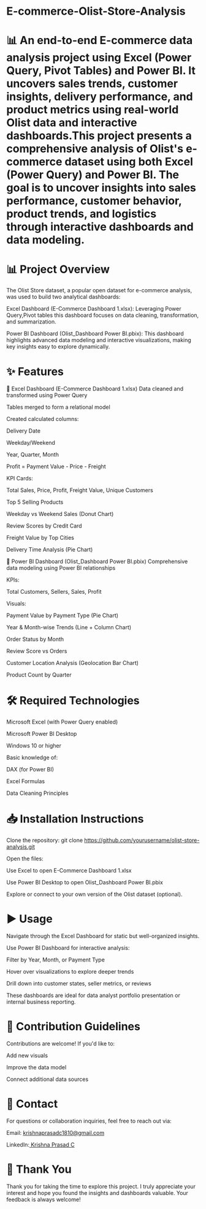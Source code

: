 # E-commerce-Olist-Store-Analysis
# 📊 An end-to-end E-commerce data analysis project using Excel (Power Query, Pivot Tables) and Power BI. It uncovers sales trends, customer insights, delivery performance, and product metrics using real-world Olist data and interactive dashboards.This project presents a comprehensive analysis of Olist's e-commerce dataset using both Excel (Power Query) and Power BI. The goal is to uncover insights into sales performance, customer behavior, product trends, and logistics through interactive dashboards and data modeling.




# 📊 Project Overview
The Olist Store dataset, a popular open dataset for e-commerce analysis, was used to build two analytical dashboards:

Excel Dashboard (E-Commerce Dashboard 1.xlsx):
Leveraging Power Query,Pivot tables this dashboard focuses on data cleaning, transformation, and summarization.

Power BI Dashboard (Olist_Dashboard Power BI.pbix):
This dashboard highlights advanced data modeling and interactive visualizations, making key insights easy to explore dynamically.

# ✨ Features
🔹 Excel Dashboard (E-Commerce Dashboard 1.xlsx)
Data cleaned and transformed using Power Query

Tables merged to form a relational model

Created calculated columns:

Delivery Date

Weekday/Weekend

Year, Quarter, Month

Profit = Payment Value - Price - Freight

KPI Cards:

Total Sales, Price, Profit, Freight Value, Unique Customers

Top 5 Selling Products

Weekday vs Weekend Sales (Donut Chart)

Review Scores by Credit Card

Freight Value by Top Cities

Delivery Time Analysis (Pie Chart)

🔸 Power BI Dashboard (Olist_Dashboard Power BI.pbix)
Comprehensive data modeling using Power BI relationships

KPIs:

Total Customers, Sellers, Sales, Profit

Visuals:

Payment Value by Payment Type (Pie Chart)

Year & Month-wise Trends (Line + Column Chart)

Order Status by Month

Review Score vs Orders

Customer Location Analysis (Geolocation Bar Chart)

Product Count by Quarter

# 🛠 Required Technologies
Microsoft Excel (with Power Query enabled)

Microsoft Power BI Desktop

Windows 10 or higher

Basic knowledge of:

DAX (for Power BI)

Excel Formulas

Data Cleaning Principles

# 📥 Installation Instructions
Clone the repository:
git clone https://github.com/yourusername/olist-store-analysis.git


Open the files:

Use Excel to open E-Commerce Dashboard 1.xlsx

Use Power BI Desktop to open Olist_Dashboard Power BI.pbix

Explore or connect to your own version of the Olist dataset (optional).

# ▶️ Usage
Navigate through the Excel Dashboard for static but well-organized insights.

Use Power BI Dashboard for interactive analysis:

Filter by Year, Month, or Payment Type

Hover over visualizations to explore deeper trends

Drill down into customer states, seller metrics, or reviews

These dashboards are ideal for data analyst portfolio presentation or internal business reporting.

# 🤝 Contribution Guidelines
Contributions are welcome! If you'd like to:

Add new visuals

Improve the data model

Connect additional data sources


# 📧 Contact
For questions or collaboration inquiries, feel free to reach out via:

Email: krishnaprasadc1810@gmail.com

LinkedIn:[ Krishna Prasad C
](https://www.linkedin.com/in/krishnaprasadc18)







# 🙏 Thank You
Thank you for taking the time to explore this project. I truly appreciate your interest and hope you found the insights and dashboards valuable. Your feedback is always welcome!

